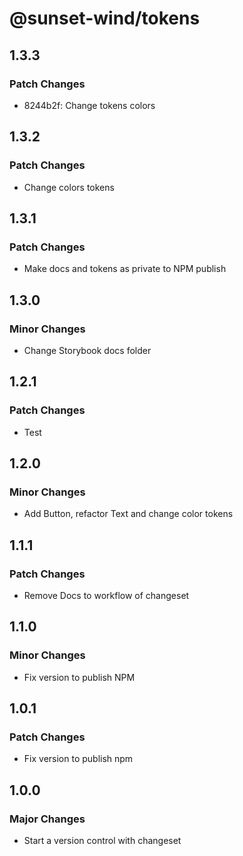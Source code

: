 # @sunset-wind/tokens

## 1.3.3

### Patch Changes

- 8244b2f: Change tokens colors

## 1.3.2

### Patch Changes

- Change colors tokens

## 1.3.1

### Patch Changes

- Make docs and tokens as private to NPM publish

## 1.3.0

### Minor Changes

- Change Storybook docs folder

## 1.2.1

### Patch Changes

- Test

## 1.2.0

### Minor Changes

- Add Button, refactor Text and change color tokens

## 1.1.1

### Patch Changes

- Remove Docs to workflow of changeset

## 1.1.0

### Minor Changes

- Fix version to publish NPM

## 1.0.1

### Patch Changes

- Fix version to publish npm

## 1.0.0

### Major Changes

- Start a version control with changeset
